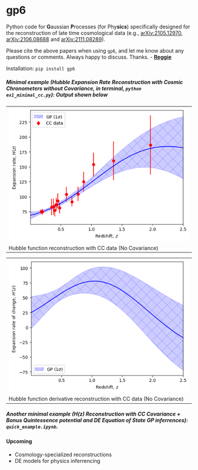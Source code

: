 # gp6

Python code for **G**aussian **P**rocesses (for Phy**sics**) specifically designed for the reconstruction of late time cosmological data (e.g., [arXiv:2105.12970](https://arxiv.org/abs/2105.12970), [arXiv:2106.08688](https://arxiv.org/abs/2106.08688) and [arXiv:2111.08289](https://arxiv.org/abs/2111.08289)).

Please cite the above papers when using `gp6`, and let me know about any questions or comments. Always happy to discuss. Thanks. - [**Reggie**](reggiebernardo.github.io)

Installation: `pip install gp6`

##### *Minimal example* (Hubble Expansion Rate Reconstruction with Cosmic Chronometers without Covariance, in terminal, `python ex1_minimal_cc.py`): Output shown below <br />

<table class="image" align="center" width="50%">
<tr><td><img src="https://github.com/reggiebernardo/gp6/blob/12045a545aec034a0887877146ec2f7defcd238f/Hz_CC_bygp6.png"></td></tr>
<tr><td class="caption">Hubble function reconstruction with CC data (No Covariance)</td></tr>
</table>

<table class="image" align="center" width="50%">
<tr><td><img src="https://github.com/reggiebernardo/gp6/blob/12045a545aec034a0887877146ec2f7defcd238f/dHdz_CC_bygp6.png"></td></tr>
<tr><td class="caption">Hubble function derivative reconstruction with CC data (No Covariance)</td></tr>
</table>

##### *Another minimal example* ($H(z)$ Reconstruction with CC Covariance + Bonus Quintessence potential and DE Equation of State GP inferrences): `quick_example.ipynb`.

#### Upcoming
- Cosmology-specialized reconstructions
- DE models for physics inferrencing